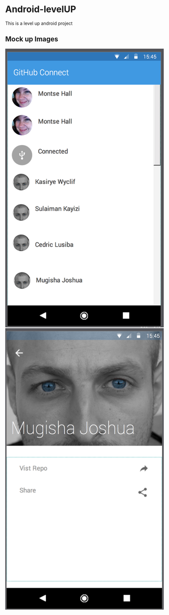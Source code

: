 # Android-levelUP

This is a level up android project

## Mock up Images

![alt text](wireframes/home.png "Home Screen")<br/>
![alt text](wireframes/detail.png "Detail Screen")<br/>
